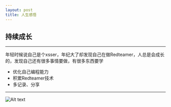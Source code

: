 ```yaml
---
layout: post
title: 人生感悟
---
```



## 持续成长
---

年轻时候说自己是个xsser，年纪大了却发现自己在做Redteamer，人总是会成长的，发现自己还有很多事情要做，有很多东西要学
-  优化自己编程能力
-  积累Redteamer技术
-  多记录、分享

---
![Alt text](https://raw.githubusercontent.com/hzwz/BlogPic/main/2021-11/01.jpg)


